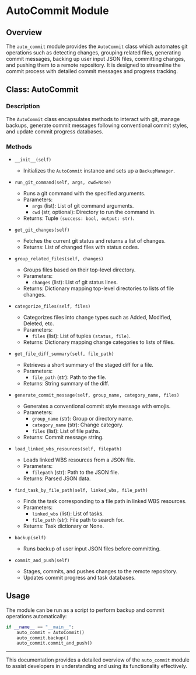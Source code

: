 # AutoCommit Module

## Overview
The `auto_commit` module provides the `AutoCommit` class which automates git operations such as detecting changes, grouping related files, generating commit messages, backing up user input JSON files, committing changes, and pushing them to a remote repository. It is designed to streamline the commit process with detailed commit messages and progress tracking.

## Class: AutoCommit

### Description
The `AutoCommit` class encapsulates methods to interact with git, manage backups, generate commit messages following conventional commit styles, and update commit progress databases.

### Methods

- `__init__(self)`
  - Initializes the `AutoCommit` instance and sets up a `BackupManager`.

- `run_git_command(self, args, cwd=None)`
  - Runs a git command with the specified arguments.
  - Parameters:
    - `args` (list): List of git command arguments.
    - `cwd` (str, optional): Directory to run the command in.
  - Returns: Tuple `(success: bool, output: str)`.

- `get_git_changes(self)`
  - Fetches the current git status and returns a list of changes.
  - Returns: List of changed files with status codes.

- `group_related_files(self, changes)`
  - Groups files based on their top-level directory.
  - Parameters:
    - `changes` (list): List of git status lines.
  - Returns: Dictionary mapping top-level directories to lists of file changes.

- `categorize_files(self, files)`
  - Categorizes files into change types such as Added, Modified, Deleted, etc.
  - Parameters:
    - `files` (list): List of tuples `(status, file)`.
  - Returns: Dictionary mapping change categories to lists of files.

- `get_file_diff_summary(self, file_path)`
  - Retrieves a short summary of the staged diff for a file.
  - Parameters:
    - `file_path` (str): Path to the file.
  - Returns: String summary of the diff.

- `generate_commit_message(self, group_name, category_name, files)`
  - Generates a conventional commit style message with emojis.
  - Parameters:
    - `group_name` (str): Group or directory name.
    - `category_name` (str): Change category.
    - `files` (list): List of file paths.
  - Returns: Commit message string.

- `load_linked_wbs_resources(self, filepath)`
  - Loads linked WBS resources from a JSON file.
  - Parameters:
    - `filepath` (str): Path to the JSON file.
  - Returns: Parsed JSON data.

- `find_task_by_file_path(self, linked_wbs, file_path)`
  - Finds the task corresponding to a file path in linked WBS resources.
  - Parameters:
    - `linked_wbs` (list): List of tasks.
    - `file_path` (str): File path to search for.
  - Returns: Task dictionary or None.

- `backup(self)`
  - Runs backup of user input JSON files before committing.

- `commit_and_push(self)`
  - Stages, commits, and pushes changes to the remote repository.
  - Updates commit progress and task databases.

## Usage
The module can be run as a script to perform backup and commit operations automatically:

```python
if __name__ == "__main__":
    auto_commit = AutoCommit()
    auto_commit.backup()
    auto_commit.commit_and_push()
```

---

This documentation provides a detailed overview of the `auto_commit` module to assist developers in understanding and using its functionality effectively.
